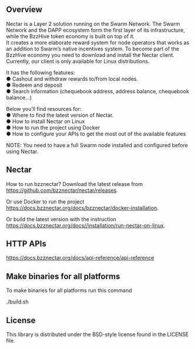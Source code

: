 ## Overview
Nectar is a Layer 2 solution running on the Swarm Network. The Swarm Network and the DAPP ecosystem form the first layer of its infrastructure,  while the BzzHive token economy is built on top of it.  
It creates a more elaborate reward system for node operators that works as an addition to Swarm’s native incentives system. To become part of the BzzHive economy you need to download and install the Nectar client. Currently, our client is only available for Linux distributions.  

It has the following features:  
●	Cashout and withdraw rewards to/from local nodes.  
●	Redeem and deposit  
●	Search information (chequebook address, address balance, chequebook balance...)    

Below you’ll find resources for:  
●	Where to find the latest version of Nectar.  
●	How to install  Nectar on Linux   
●	How to run the project using Docker  
●	How to configure your APIs to get the most out of the available features  

NOTE: You need to have a full Swarm node installed and configured before using Nectar. 

## Nectar
How to run bzznectar?
Download the latest release from https://github.com/bzznectar/nectar/releases.

Or use Docker to run the project https://docs.bzznectar.org/docs/bzznectar/docker-installation.

Or build the latest version with the instruction https://docs.bzznectar.org/docs//installation/run-nectar-on-linux.


## HTTP APIs
https://docs.bzznectar.org/docs/api-reference/api-reference

## Make binaries for all platforms
To make binaries for all platforms run this command

./build.sh

## License
This library is distributed under the BSD-style license found in the LICENSE file.
